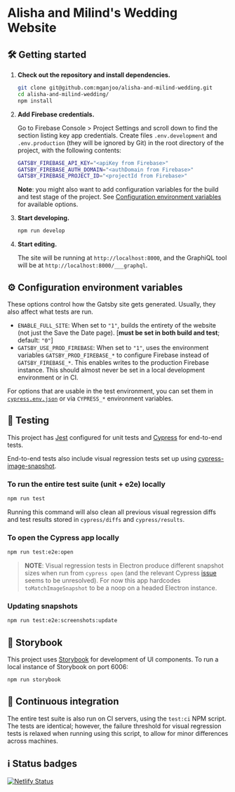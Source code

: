 # Alisha and Milind's Wedding Website

## 🛠 Getting started

1.  **Check out the repository and install dependencies.**

    ```sh
    git clone git@github.com:mganjoo/alisha-and-milind-wedding.git
    cd alisha-and-milind-wedding/
    npm install
    ```

1.  **Add Firebase credentials.**

    Go to Firebase Console > Project Settings and scroll down to find the
    section listing key app credentials. Create files `.env.development` and
    `.env.production` (they will be ignored by Git) in the root directory of
    the project, with the following contents:

    ```sh
    GATSBY_FIREBASE_API_KEY="<apiKey from Firebase>"
    GATSBY_FIREBASE_AUTH_DOMAIN="<authDomain from Firebase>"
    GATSBY_FIREBASE_PROJECT_ID="<projectId from Firebase>"
    ```

    **Note**: you might also want to add configuration variables for the build
    and test stage of the project. See
    [Configuration environment variables](#configuration-environment-variables)
    for available options.

1.  **Start developing.**

    ```sh
    npm run develop
    ```

1.  **Start editing.**

    The site will be running at `http://localhost:8000`, and the GraphiQL
    tool will be at `http://localhost:8000/___graphql`.

## ⚙️ Configuration environment variables

These options control how the Gatsby site gets generated. Usually, they also
affect what tests are run.

- `ENABLE_FULL_SITE`: When set to `"1"`, builds the entirety of the website
  (not just the Save the Date page). [**must be set in both build and test**; default: `"0"`]
- `GATSBY_USE_PROD_FIREBASE`: When set to `"1"`, uses the environment variables
  `GATSBY_PROD_FIREBASE_*` to configure Firebase instead of `GATSBY_FIREBASE_*`.
  This enables writes to the production Firebase instance. This should almost
  never be set in a local development environment or in CI.

For options that are usable in the test environment, you can set them in
[`cypress.env.json`](https://docs.cypress.io/guides/guides/environment-variables.html#Option-2-cypress-env-json)
or via `CYPRESS_*` environment variables.

## 🧪 Testing

This project has [Jest](https://jestjs.io/) configured for unit tests and
[Cypress](https://www.cypress.io) for end-to-end tests.

End-to-end tests also include visual regression tests set up using
[cypress-image-snapshot](https://github.com/palmerhq/cypress-image-snapshot).

### To run the entire test suite (unit + e2e) locally

```sh
npm run test
```

Running this command will also clean all previous visual regression diffs and
test results stored in `cypress/diffs` and `cypress/results`.

### To open the Cypress app locally

```sh
npm run test:e2e:open
```

> **NOTE**: Visual regression tests in Electron produce different snapshot sizes
> when run from `cypress open` (and the relevant Cypress
> [issue](https://github.com/cypress-io/cypress/issues/2102) seems to be
> unresolved). For now this app hardcodes `toMatchImageSnapshot` to be a noop
> on a headed Electron instance.

### Updating snapshots

```sh
npm run test:e2e:screenshots:update
```

## 📗 Storybook

This project uses [Storybook](https://storybook.js.org) for development of UI
components. To run a local instance of Storybook on port 6006:

```sh
npm run storybook
```

## 🔄 Continuous integration

The entire test suite is also run on CI servers, using the `test:ci` NPM
script. The tests are identical; however, the failure threshold for visual
regression tests is relaxed when running using this script, to allow for
minor differences across machines.

## ℹ️ Status badges

[![Netlify Status](https://api.netlify.com/api/v1/badges/7b8c6a26-ba68-4d43-8588-64f155b15c47/deploy-status)](https://app.netlify.com/sites/winning-lamport-6a6661/deploys)
